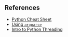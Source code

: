 ## References

- [Python Cheat Sheet](https://www.pythoncheatsheet.org/)
- [Using `argparse`](https://docs.python.org/3/library/argparse.html)
- [Intro to Python Threading](https://realpython.com/intro-to-python-threading/)